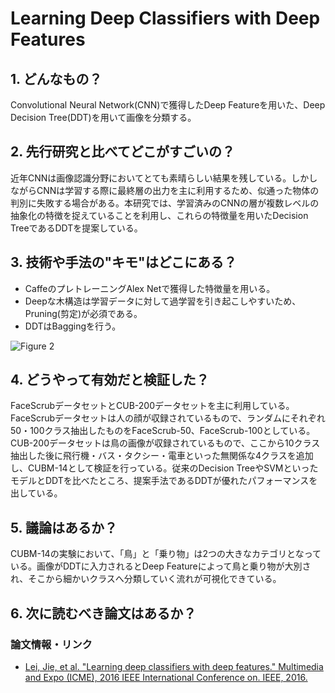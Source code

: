 # Learning Deep Classifiers with Deep Features

## 1. どんなもの？

Convolutional Neural Network(CNN)で獲得したDeep Featureを用いた、Deep Decision Tree(DDT)を用いて画像を分類する。

## 2. 先行研究と比べてどこがすごいの？

近年CNNは画像認識分野においてとても素晴らしい結果を残している。しかしながらCNNは学習する際に最終層の出力を主に利用するため、似通った物体の判別に失敗する場合がある。本研究では、学習済みのCNNの層が複数レベルの抽象化の特徴を捉えていることを利用し、これらの特徴量を用いたDecision TreeであるDDTを提案している。

## 3. 技術や手法の"キモ"はどこにある？

* CaffeのプレトレーニングAlex Netで獲得した特徴量を用いる。
* Deepな木構造は学習データに対して過学習を引き起こしやすいため、Pruning(剪定)が必須である。
* DDTはBaggingを行う。

![Figure 2](https://raw.githubusercontent.com/shunk031/paper-survey/master/images/Learning_Deep_Classifiers_with_Deep_Features_Figure_2.png)

## 4. どうやって有効だと検証した？

FaceScrubデータセットとCUB-200データセットを主に利用している。FaceScrubデータセットは人の顔が収録されているもので、ランダムにそれぞれ50・100クラス抽出したものをFaceScrub-50、FaceScrub-100としている。CUB-200データセットは鳥の画像が収録されているもので、ここから10クラス抽出した後に飛行機・バス・タクシー・電車といった無関係な4クラスを追加し、CUBM-14として検証を行っている。従来のDecision TreeやSVMといったモデルとDDTを比べたところ、提案手法であるDDTが優れたパフォーマンスを出している。

## 5. 議論はあるか？

CUBM-14の実験において、「鳥」と「乗り物」は2つの大きなカテゴリとなっている。画像がDDTに入力されるとDeep Featureによって鳥と乗り物が大別され、そこから細かいクラスへ分類していく流れが可視化できている。

## 6. 次に読むべき論文はあるか？

### 論文情報・リンク

* [Lei, Jie, et al. "Learning deep classifiers with deep features." Multimedia and Expo (ICME), 2016 IEEE International Conference on. IEEE, 2016.](http://ieeexplore.ieee.org/abstract/document/7552910/)
